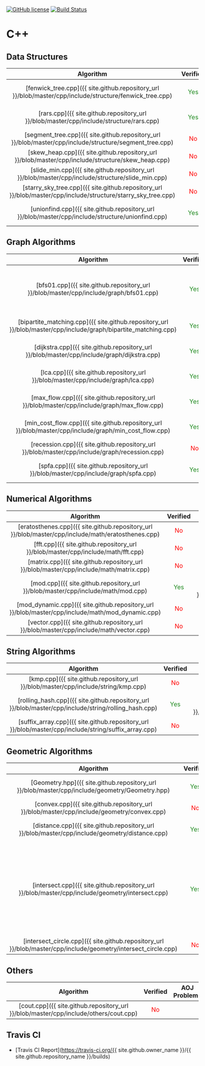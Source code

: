 [![GitHub license](https://img.shields.io/github/license/asi1024/competitive-library.svg)](https://github.com/asi1024/competitive-library/blob/master/LICENSE)
[![Build Status](https://travis-ci.org/asi1024/competitive-library.svg?branch=master)](https://travis-ci.org/asi1024/competitive-library)

# C++

## Data Structures

| Algorithm | Verified | AOJ Problems |
|:---------:|:--------:|:------------:|
| [fenwick_tree.cpp]({{ site.github.repository_url }}/blob/master/cpp/include/structure/fenwick_tree.cpp) | <font color="ForestGreen">Yes</font> | [DSL_2_B.cpp]({{ site.github.repository_url }}/blob/master/cpp/src/DSL_2_B.cpp) |
| [rars.cpp]({{ site.github.repository_url }}/blob/master/cpp/include/structure/rars.cpp) | <font color="ForestGreen">Yes</font> | [DSL_2_G.cpp]({{ site.github.repository_url }}/blob/master/cpp/src/DSL_2_G.cpp) |
| [segment_tree.cpp]({{ site.github.repository_url }}/blob/master/cpp/include/structure/segment_tree.cpp) | <font color="Red">No</font> |  |
| [skew_heap.cpp]({{ site.github.repository_url }}/blob/master/cpp/include/structure/skew_heap.cpp) | <font color="Red">No</font> |  |
| [slide_min.cpp]({{ site.github.repository_url }}/blob/master/cpp/include/structure/slide_min.cpp) | <font color="Red">No</font> |  |
| [starry_sky_tree.cpp]({{ site.github.repository_url }}/blob/master/cpp/include/structure/starry_sky_tree.cpp) | <font color="Red">No</font> |  |
| [unionfind.cpp]({{ site.github.repository_url }}/blob/master/cpp/include/structure/unionfind.cpp) | <font color="ForestGreen">Yes</font> | [DSL_1_A.cpp]({{ site.github.repository_url }}/blob/master/cpp/src/DSL_1_A.cpp) |

## Graph Algorithms

| Algorithm | Verified | AOJ Problems |
|:---------:|:--------:|:------------:|
| [bfs01.cpp]({{ site.github.repository_url }}/blob/master/cpp/include/graph/bfs01.cpp) | <font color="ForestGreen">Yes</font> | [2342.cpp]({{ site.github.repository_url }}/blob/master/cpp/src/2342.cpp)<br>[2620.cpp]({{ site.github.repository_url }}/blob/master/cpp/src/2620.cpp) |
| [bipartite_matching.cpp]({{ site.github.repository_url }}/blob/master/cpp/include/graph/bipartite_matching.cpp) | <font color="ForestGreen">Yes</font> | [GRL_7_A.cpp]({{ site.github.repository_url }}/blob/master/cpp/src/GRL_7_A.cpp) |
| [dijkstra.cpp]({{ site.github.repository_url }}/blob/master/cpp/include/graph/dijkstra.cpp) | <font color="ForestGreen">Yes</font> | [GRL_1_A.cpp]({{ site.github.repository_url }}/blob/master/cpp/src/GRL_1_A.cpp) |
| [lca.cpp]({{ site.github.repository_url }}/blob/master/cpp/include/graph/lca.cpp) | <font color="ForestGreen">Yes</font> | [GRL_5_C.cpp]({{ site.github.repository_url }}/blob/master/cpp/src/GRL_5_C.cpp) |
| [max_flow.cpp]({{ site.github.repository_url }}/blob/master/cpp/include/graph/max_flow.cpp) | <font color="ForestGreen">Yes</font> | [GRL_6_A.cpp]({{ site.github.repository_url }}/blob/master/cpp/src/GRL_6_A.cpp) |
| [min_cost_flow.cpp]({{ site.github.repository_url }}/blob/master/cpp/include/graph/min_cost_flow.cpp) | <font color="ForestGreen">Yes</font> | [GRL_6_B.cpp]({{ site.github.repository_url }}/blob/master/cpp/src/GRL_6_B.cpp) |
| [recession.cpp]({{ site.github.repository_url }}/blob/master/cpp/include/graph/recession.cpp) | <font color="Red">No</font> |  |
| [spfa.cpp]({{ site.github.repository_url }}/blob/master/cpp/include/graph/spfa.cpp) | <font color="ForestGreen">Yes</font> | [GRL_1_B.cpp]({{ site.github.repository_url }}/blob/master/cpp/src/GRL_1_B.cpp) |

## Numerical Algorithms

| Algorithm | Verified | AOJ Problems |
|:---------:|:--------:|:------------:|
| [eratosthenes.cpp]({{ site.github.repository_url }}/blob/master/cpp/include/math/eratosthenes.cpp) | <font color="Red">No</font> |  |
| [fft.cpp]({{ site.github.repository_url }}/blob/master/cpp/include/math/fft.cpp) | <font color="Red">No</font> |  |
| [matrix.cpp]({{ site.github.repository_url }}/blob/master/cpp/include/math/matrix.cpp) | <font color="Red">No</font> |  |
| [mod.cpp]({{ site.github.repository_url }}/blob/master/cpp/include/math/mod.cpp) | <font color="ForestGreen">Yes</font> | [2335.cpp]({{ site.github.repository_url }}/blob/master/cpp/src/2335.cpp) |
| [mod_dynamic.cpp]({{ site.github.repository_url }}/blob/master/cpp/include/math/mod_dynamic.cpp) | <font color="Red">No</font> |  |
| [vector.cpp]({{ site.github.repository_url }}/blob/master/cpp/include/math/vector.cpp) | <font color="Red">No</font> |  |

## String Algorithms

| Algorithm | Verified | AOJ Problems |
|:---------:|:--------:|:------------:|
| [kmp.cpp]({{ site.github.repository_url }}/blob/master/cpp/include/string/kmp.cpp) | <font color="Red">No</font> |  |
| [rolling_hash.cpp]({{ site.github.repository_url }}/blob/master/cpp/include/string/rolling_hash.cpp) | <font color="ForestGreen">Yes</font> | [2444.cpp]({{ site.github.repository_url }}/blob/master/cpp/src/2444.cpp) |
| [suffix_array.cpp]({{ site.github.repository_url }}/blob/master/cpp/include/string/suffix_array.cpp) | <font color="Red">No</font> |  |

## Geometric Algorithms

| Algorithm | Verified | AOJ Problems |
|:---------:|:--------:|:------------:|
| [Geometry.hpp]({{ site.github.repository_url }}/blob/master/cpp/include/geometry/Geometry.hpp) | <font color="ForestGreen">Yes</font> | [CGL_1_C.cpp]({{ site.github.repository_url }}/blob/master/cpp/src/CGL_1_C.cpp) |
| [convex.cpp]({{ site.github.repository_url }}/blob/master/cpp/include/geometry/convex.cpp) | <font color="Red">No</font> |  |
| [distance.cpp]({{ site.github.repository_url }}/blob/master/cpp/include/geometry/distance.cpp) | <font color="ForestGreen">Yes</font> | [CGL_2_D.cpp]({{ site.github.repository_url }}/blob/master/cpp/src/CGL_2_D.cpp) |
| [intersect.cpp]({{ site.github.repository_url }}/blob/master/cpp/include/geometry/intersect.cpp) | <font color="ForestGreen">Yes</font> | [CGL_1_A.cpp]({{ site.github.repository_url }}/blob/master/cpp/src/CGL_1_A.cpp)<br>[CGL_2_A.cpp]({{ site.github.repository_url }}/blob/master/cpp/src/CGL_2_A.cpp)<br>[CGL_2_B.cpp]({{ site.github.repository_url }}/blob/master/cpp/src/CGL_2_B.cpp)<br>[CGL_2_C.cpp]({{ site.github.repository_url }}/blob/master/cpp/src/CGL_2_C.cpp) |
| [intersect_circle.cpp]({{ site.github.repository_url }}/blob/master/cpp/include/geometry/intersect_circle.cpp) | <font color="Red">No</font> |  |

## Others

| Algorithm | Verified | AOJ Problems |
|:---------:|:--------:|:------------:|
| [cout.cpp]({{ site.github.repository_url }}/blob/master/cpp/include/others/cout.cpp) | <font color="Red">No</font> |  |

## Travis CI
- [Travis CI Report](https://travis-ci.org/{{ site.github.owner_name }}/{{ site.github.repository_name }}/builds)
